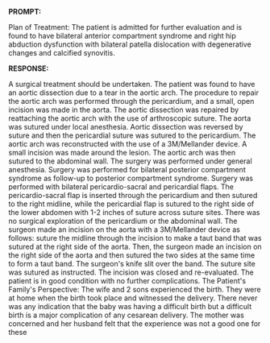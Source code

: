 **PROMPT:**

Plan of Treatment:  The patient is admitted for further evaluation and is found to have bilateral anterior compartment syndrome and right hip abduction dysfunction with bilateral patella dislocation with degenerative changes and calcified synovitis.

**RESPONSE:**

  A surgical treatment should be undertaken. The patient was found to have an aortic dissection due to a tear in the aortic arch. The procedure to repair the aortic arch was performed through the pericardium, and a small, open incision was made in the aorta. The aortic dissection was repaired by reattaching the aortic arch with the use of arthroscopic suture. The aorta was sutured under local anesthesia. Aortic dissection was reversed by suture and then the pericardial suture was sutured to the pericardium. The aortic arch was reconstructed with the use of a 3M/Mellander device. A small incision was made around the lesion. The aortic arch was then sutured to the abdominal wall. The surgery was performed under general anesthesia. Surgery was performed for bilateral posterior compartment syndrome as follow-up to posterior compartment syndrome. Surgery was performed with bilateral pericardio-sacral and pericardial flaps. The pericardio-sacral flap is inserted through the pericardium and then sutured to the right midline, while the pericardial flap is sutured to the right side of the lower abdomen with 1-2 inches of suture across suture sites. There was no surgical exploration of the pericardium or the abdominal wall. The surgeon made an incision on the aorta with a 3M/Mellander device as follows: suture the midline through the incision to make a taut band that was sutured at the right side of the aorta. Then, the surgeon made an incision on the right side of the aorta and then sutured the two sides at the same time to form a taut band. The surgeon's knife slit over the band. The suture site was sutured as instructed. The incision was closed and re-evaluated. The patient is in good condition with no further complications.  The Patient's Family's Perspective:  The wife and 2 sons experienced the birth. They were at home when the birth took place and witnessed the delivery. There never was any indication that the baby was having a difficult birth but a difficult birth is a major complication of any cesarean delivery. The mother was concerned and her husband felt that the experience was not a good one for these